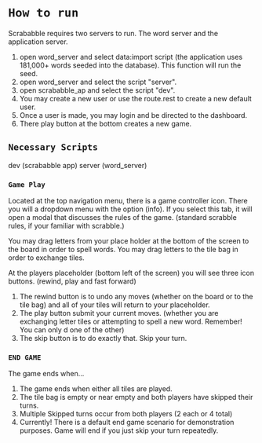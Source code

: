 # `How to run`

Scrababble requires two servers to run.
The word server and the application server.

1. open word_server and select data:import script (the application uses 181,000+ words seeded into the database). This function will run the seed.
2. open word_server and select the script "server".
3. open scrababble_ap and select the script "dev".
4. You may create a new user or use the route.rest to create a new default user.
5. Once a user is made, you may login and be directed to the dashboard.
6. There play button at the bottom creates a new game.

## `Necessary Scripts`

dev (scrababble app)
server (word_server)

### `Game Play`

Located at the top navigation menu, there is a game controller icon. There you will a dropdown menu with the option (info). If you select this tab, it will open a modal that
discusses the rules of the game. (standard scrabble rules, if your familiar with scrabble.)

You may drag letters from your place holder at the bottom of the screen to the board in order to spell words.
You may drag letters to the tile bag in order to exchange tiles.

At the players placeholder (bottom left of the screen) you will see three icon buttons. (rewind, play and fast forward)

1. The rewind button is to undo any moves (whether on the board or to the tile bag) and all of your tiles will return to your placeholder.
2. The play button submit your current moves. (whether you are exchanging letter tiles or attempting to spell a new word. Remember! You can only d one of the other)
3. The skip button is to do exactly that. Skip your turn.

### `END GAME`

The game ends when...

1. The game ends when either all tiles are played.
2. The tile bag is empty or near empty and both players have skipped their turns.
3. Multiple Skipped turns occur from both players (2 each or 4 total)
4. Currently! There is a default end game scenario for demonstration purposes. Game will end if you just skip your turn repeatedly.


